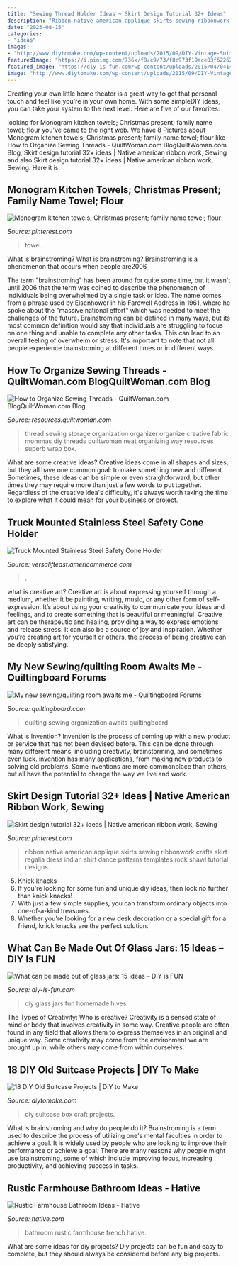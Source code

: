 ```yaml
---
title: "Sewing Thread Holder Ideas ~ Skirt Design Tutorial 32+ Ideas"
description: "Ribbon native american applique skirts sewing ribbonwork crafts skirt regalia dress indian shirt dance patterns templates rock shawl tutorial designs"
date: "2023-08-15"
categories:
- "ideas"
images:
- "http://www.diytomake.com/wp-content/uploads/2015/09/DIY-Vintage-Suitcase-Craft-Box.jpg"
featuredImage: "https://i.pinimg.com/736x/f8/c9/73/f8c973f19ace03f6226200cfbcd62171.jpg"
featured_image: "https://diy-is-fun.com/wp-content/uploads/2015/04/041415_1701_Whatcanbema5.jpg"
image: "http://www.diytomake.com/wp-content/uploads/2015/09/DIY-Vintage-Suitcase-Craft-Box.jpg"
---
```



Creating your own little home theater is a great way to get that personal touch and feel like you're in your own home. With some simpleDIY ideas, you can take your system to the next level. Here are five of our favorites: 

	

		
looking for Monogram kitchen towels; Christmas present; family name towel; flour you've came to the right web. We have 8 Pictures about Monogram kitchen towels; Christmas present; family name towel; flour like How to Organize Sewing Threads - QuiltWoman.com BlogQuiltWoman.com Blog, Skirt design tutorial 32+ ideas | Native american ribbon work, Sewing and also Skirt design tutorial 32+ ideas | Native american ribbon work, Sewing. Here it is:
		
    
## Monogram Kitchen Towels; Christmas Present; Family Name Towel; Flour

<img loading=lazy src="https://i.pinimg.com/736x/f8/c9/73/f8c973f19ace03f6226200cfbcd62171.jpg" onerror="this.onerror=null;this.src='https://tse3.mm.bing.net/th?id=OIP.kh3sHNDoRo68XNZyGpKTqAHaJ3&amp;pid=15.1';" alt="Monogram kitchen towels; Christmas present; family name towel; flour">

_Source: pinterest.com_

>towel. 

	

What is brainstroming?
What is brainstroming? Brainstroming is a phenomenon that occurs when people are2006

The term "brainstroming" has been around for quite some time, but it wasn't until 2006 that the term was coined to describe the phenomenon of individuals being overwhelmed by a single task or idea. The name comes from a phrase used by Eisenhower in his Farewell Address in 1961, where he spoke about the "massive national effort" which was needed to meet the challenges of the future. Brainstroming can be defined in many ways, but its most common definition would say that individuals are struggling to focus on one thing and unable to complete any other tasks. This can lead to an overall feeling of overwhelm or stress. It's important to note that not all people experience brainstroming at different times or in different ways.

    
## How To Organize Sewing Threads - QuiltWoman.com BlogQuiltWoman.com Blog

<img loading=lazy src="https://resources.quiltwoman.com/blog/wp-content/uploads/2014/02/framed-thread-organizer.jpg" onerror="this.onerror=null;this.src='https://tse3.mm.bing.net/th?id=OIP.DPcHK59lV31KsDC25KFyjwHaLG&amp;pid=15.1';" alt="How to Organize Sewing Threads - QuiltWoman.com BlogQuiltWoman.com Blog">

_Source: resources.quiltwoman.com_

>thread sewing storage organization organizer organize creative fabric mommas diy threads quiltwoman neat organizing way resources superb wrap box. 

	

What are some creative ideas?
Creative ideas come in all shapes and sizes, but they all have one common goal: to make something new and different. Sometimes, these ideas can be simple or even straightforward, but other times they may require more than just a few words to put together. Regardless of the creative idea's difficulty, it's always worth taking the time to explore what it could mean for your business or project.

    
## Truck Mounted Stainless Steel Safety Cone Holder

<img loading=lazy src="https://versalifteast.americommerce.com/resize/images/Products/D12097.JPG?bw=1000&amp;w=1000&amp;bh=1000&amp;h=1000" onerror="this.onerror=null;this.src='https://tse1.mm.bing.net/th?id=OIP.CdreyNIbmzANrQiCUlthuQHaJ6&amp;pid=15.1';" alt="Truck Mounted Stainless Steel Safety Cone Holder">

_Source: versalifteast.americommerce.com_

>. 

	

what is creative art?
Creative art is about expressing yourself through a medium, whether it be painting, writing, music, or any other form of self-expression. It’s about using your creativity to communicate your ideas and feelings, and to create something that is beautiful or meaningful.
Creative art can be therapeutic and healing, providing a way to express emotions and release stress. It can also be a source of joy and inspiration. Whether you’re creating art for yourself or others, the process of being creative can be deeply satisfying.

    
## My New Sewing/quilting Room Awaits Me - Quiltingboard Forums

<img loading=lazy src="https://www.quiltingboard.com/attachments/mission-organization-f23/375341d1352364343-dsc_4309_edited-1.jpg" onerror="this.onerror=null;this.src='https://tse1.mm.bing.net/th?id=OIP.PJeBip4RTKpljOOW6RqSAgHaFF&amp;pid=15.1';" alt="My new sewing/quilting room awaits me - Quiltingboard Forums">

_Source: quiltingboard.com_

>quilting sewing organization awaits quiltingboard. 

	

What is Invention?
Invention is the process of coming up with a new product or service that has not been devised before. This can be done through many different means, including creativity, brainstorming, and sometimes even luck. invention has many applications, from making new products to solving old problems. Some inventions are more commonplace than others, but all have the potential to change the way we live and work.

    
## Skirt Design Tutorial 32+ Ideas | Native American Ribbon Work, Sewing

<img loading=lazy src="https://i.pinimg.com/736x/ba/7d/b3/ba7db39da7c6ea16b00b08b2a3e16ef9.jpg" onerror="this.onerror=null;this.src='https://tse4.mm.bing.net/th?id=OIP.gDMgakg8EcHg7HKZX6GRbwAAAA&amp;pid=15.1';" alt="Skirt design tutorial 32+ ideas | Native american ribbon work, Sewing">

_Source: pinterest.com_

>ribbon native american applique skirts sewing ribbonwork crafts skirt regalia dress indian shirt dance patterns templates rock shawl tutorial designs. 

	

5. Knick knacks
1. If you're looking for some fun and unique diy ideas, then look no further than knick knacks!
2. With just a few simple supplies, you can transform ordinary objects into one-of-a-kind treasures.
3. Whether you're looking for a new desk decoration or a special gift for a friend, knick knacks are the perfect solution.

    
## What Can Be Made Out Of Glass Jars: 15 Ideas – DIY Is FUN

<img loading=lazy src="https://diy-is-fun.com/wp-content/uploads/2015/04/041415_1701_Whatcanbema5.jpg" onerror="this.onerror=null;this.src='https://tse2.mm.bing.net/th?id=OIP.rOkmXfho4sZ1C8-Bp6WaqQHaJ4&amp;pid=15.1';" alt="What can be made out of glass jars: 15 ideas – DIY is FUN">

_Source: diy-is-fun.com_

>diy glass jars fun homemade hives. 

	

The Types of Creativity: Who is creative?
Creativity is a sensed state of mind or body that involves creativity in some way. Creative people are often found in any field that allows them to express themselves in an original and unique way. Some creativity may come from the environment we are brought up in, while others may come from within ourselves.

    
## 18 DIY Old Suitcase Projects | DIY To Make

<img loading=lazy src="http://www.diytomake.com/wp-content/uploads/2015/09/DIY-Vintage-Suitcase-Craft-Box.jpg" onerror="this.onerror=null;this.src='https://tse1.mm.bing.net/th?id=OIP.fJ3GCzxiYSRGNr2Jhb8OnQHaJ3&amp;pid=15.1';" alt="18 DIY Old Suitcase Projects | DIY to Make">

_Source: diytomake.com_

>diy suitcase box craft projects. 

	

What is brainstroming and why do people do it?
Brainstroming is a term used to describe the process of utilizing one's mental faculties in order to achieve a goal. It is widely used by people who are looking to improve their performance or achieve a goal. There are many reasons why people might use brainstroming, some of which include improving focus, increasing productivity, and achieving success in tasks.

    
## Rustic Farmhouse Bathroom Ideas - Hative

<img loading=lazy src="https://hative.com/wp-content/uploads/2016/05/rustic-bathroom/37-rustic-bathroom-ideas.jpg" onerror="this.onerror=null;this.src='https://tse4.mm.bing.net/th?id=OIP.wyyEAeLOY9irte842HjkbQHaLH&amp;pid=15.1';" alt="Rustic Farmhouse Bathroom Ideas - Hative">

_Source: hative.com_

>bathroom rustic farmhouse french hative. 

	

What are some ideas for diy projects?
Diy projects can be fun and easy to complete, but they should always be considered before any big projects.

